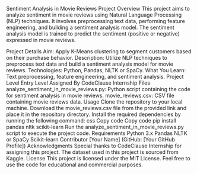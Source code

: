 Sentiment Analysis in Movie Reviews
Project Overview
This project aims to analyze sentiment in movie reviews using Natural Language Processing (NLP) techniques. It involves preprocessing text data, performing feature engineering, and building a sentiment analysis model. The sentiment analysis model is trained to predict the sentiment (positive or negative) expressed in movie reviews.

Project Details
Aim: Apply K-Means clustering to segment customers based on their purchase behavior.
Description: Utilize NLP techniques to preprocess text data and build a sentiment analysis model for movie reviews.
Technologies: Python, Pandas, NLTK or SpaCy.
What You Learn: Text preprocessing, feature engineering, and sentiment analysis.
Project Level
Entry Level
Assigned By
CodeClause Internship
Files
analyze_sentiment_in_movie_reviews.py: Python script containing the code for sentiment analysis in movie reviews.
movie_reviews.csv: CSV file containing movie reviews data.
Usage
Clone the repository to your local machine.
Download the movie_reviews.csv file from the provided link and place it in the repository directory.
Install the required dependencies by running the following command:
css
Copy code
Copy code
pip install pandas nltk scikit-learn
Run the analyze_sentiment_in_movie_reviews.py script to execute the project code.
Requirements
Python 3.x
Pandas
NLTK or SpaCy
Scikit-learn
Contributor
[Your Name] (GitHub: [Your GitHub Profile])
Acknowledgments
Special thanks to CodeClause Internship for assigning this project.
The dataset used in this project is sourced from Kaggle.
License
This project is licensed under the MIT License. Feel free to use the code for educational and commercial purposes.
